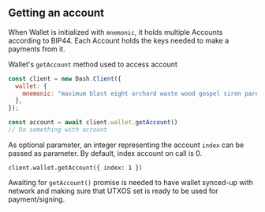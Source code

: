 ## Getting an account

When Wallet is initialized with `mnemonic`, it holds multiple Accounts according to BIP44. 
Each Account holds the keys needed to make a payments from it.

Wallet's `getAccount` method used to access account

```js
const client = new Dash.Client({
  wallet: {
    mnemonic: "maximum blast eight orchard waste wood gospel siren parent deer athlete impact",
  },
});

const account = await client.wallet.getAccount()
// Do something with account
```

As optional parameter, an integer representing the account `index` can be passed as parameter. By default, index account on call is 0.
```
client.wallet.getAccount({ index: 1 })
```

Awaiting for `getAccount()` promise is needed to have wallet synced-up with network and making sure that UTXOS set is ready to be used for payment/signing.  

